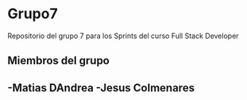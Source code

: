 # Grupo7
Repositorio del grupo 7 para los Sprints del curso Full Stack Developer

## Miembros del grupo
-Matias DAndrea
-Jesus Colmenares
-
